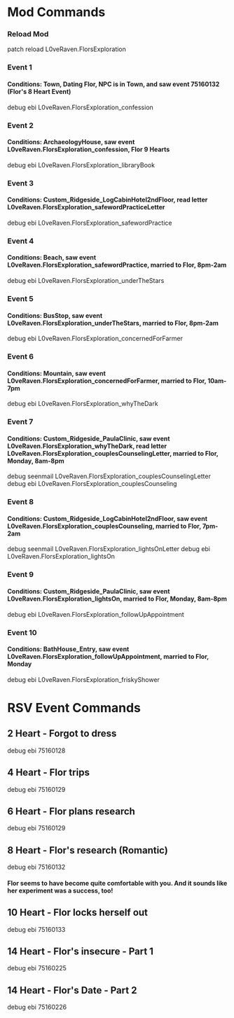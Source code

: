 # Mod Commands

### Reload Mod

patch reload L0veRaven.FlorsExploration

### Event 1
#### Conditions: Town, Dating Flor, NPC is in Town, and saw event 75160132 (Flor's 8 Heart Event)

debug ebi L0veRaven.FlorsExploration_confession

### Event 2
#### Conditions: ArchaeologyHouse, saw event L0veRaven.FlorsExploration_confession, Flor 9 Hearts

debug ebi L0veRaven.FlorsExploration_libraryBook

### Event 3
#### Conditions: Custom_Ridgeside_LogCabinHotel2ndFloor, read letter L0veRaven.FlorsExploration_safewordPracticeLetter

debug ebi L0veRaven.FlorsExploration_safewordPractice

### Event 4
#### Conditions: Beach, saw event L0veRaven.FlorsExploration_safewordPractice, married to Flor, 8pm-2am

debug ebi L0veRaven.FlorsExploration_underTheStars

### Event 5
#### Conditions: BusStop, saw event L0veRaven.FlorsExploration_underTheStars, married to Flor, 8pm-2am

debug ebi L0veRaven.FlorsExploration_concernedForFarmer

### Event 6
#### Conditions: Mountain, saw event L0veRaven.FlorsExploration_concernedForFarmer, married to Flor, 10am-7pm

debug ebi L0veRaven.FlorsExploration_whyTheDark

### Event 7
#### Conditions: Custom_Ridgeside_PaulaClinic, saw event L0veRaven.FlorsExploration_whyTheDark, read letter L0veRaven.FlorsExploration_couplesCounselingLetter, married to Flor, Monday, 8am-8pm

debug seenmail L0veRaven.FlorsExploration_couplesCounselingLetter
debug ebi L0veRaven.FlorsExploration_couplesCounseling

### Event 8
#### Conditions: Custom_Ridgeside_LogCabinHotel2ndFloor, saw event L0veRaven.FlorsExploration_couplesCounseling, married to Flor, 7pm-2am

debug seenmail L0veRaven.FlorsExploration_lightsOnLetter
debug ebi L0veRaven.FlorsExploration_lightsOn

### Event 9
#### Conditions: Custom_Ridgeside_PaulaClinic, saw event L0veRaven.FlorsExploration_lightsOn, married to Flor, Monday, 8am-8pm

debug ebi L0veRaven.FlorsExploration_followUpAppointment

### Event 10
#### Conditions: BathHouse_Entry, saw event L0veRaven.FlorsExploration_followUpAppointment, married to Flor, Monday

debug ebi L0veRaven.FlorsExploration_friskyShower

# RSV Event Commands

## 2 Heart - Forgot to dress

debug ebi 75160128

## 4 Heart - Flor trips

debug ebi 75160129

## 6 Heart - Flor plans research

debug ebi 75160129

## 8 Heart - Flor's research (Romantic)

debug ebi 75160132

#### Flor seems to have become quite comfortable with you. And it sounds like her experiment was a success, too!

## 10 Heart - Flor locks herself out

debug ebi 75160133

## 14 Heart - Flor's insecure - Part 1

debug ebi 75160225

## 14 Heart - Flor's Date - Part 2

debug ebi 75160226